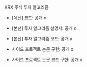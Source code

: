 KRX 주식 투자 알고리즘

- [예선] 코드: 공개 o

- [본선] 투자 알고리즘 설명서: 공개 o

- [본선] 투자 알고리즘 코드: 공개 x

- 사이드 프로젝트 논문 구현: 공개 o

- 사이드 프로젝트 논문 코드 구현: 공개 x
